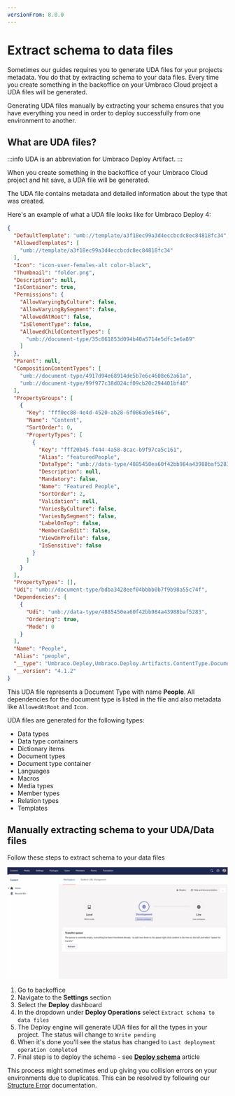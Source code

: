 ```yaml
---
versionFrom: 8.0.0
---
```


# Extract schema to data files

Sometimes our guides requires you to generate UDA files for your projects metadata. You do that by extracting schema to your data files. Every time you create something in the backoffice on your Umbraco Cloud project a UDA files will be generated.

Generating UDA files manually by extracting your schema ensures that you have everything you need in order to deploy successfully from one environment to another.

## What are UDA files?

:::info
UDA is an abbreviation for Umbraco Deploy Artifact.
:::

When you create something in the backoffice of your Umbraco Cloud project and hit save, a UDA file will be generated.

The UDA file contains metadata and detailed information about the type that was created.

Here's an example of what a UDA file looks like for Umbraco Deploy 4:

```json
{
  "DefaultTemplate": "umb://template/a3f18ec99a3d4eccbcdc8ec84818fc34",
  "AllowedTemplates": [
    "umb://template/a3f18ec99a3d4eccbcdc8ec84818fc34"
  ],
  "Icon": "icon-user-females-alt color-black",
  "Thumbnail": "folder.png",
  "Description": null,
  "IsContainer": true,
  "Permissions": {
    "AllowVaryingByCulture": false,
    "AllowVaryingBySegment": false,
    "AllowedAtRoot": false,
    "IsElementType": false,
    "AllowedChildContentTypes": [
      "umb://document-type/35c861853d094b40a5714e5dfc1e6a89"
    ]
  },
  "Parent": null,
  "CompositionContentTypes": [
    "umb://document-type/4917d94e68914de5b7e6c4608e62a61a",
    "umb://document-type/99f977c38d024cf09cb20c294401bf40"
  ],
  "PropertyGroups": [
    {
      "Key": "fff0ec88-4e4d-4520-ab28-6f086a9e5466",
      "Name": "Content",
      "SortOrder": 0,
      "PropertyTypes": [
        {
          "Key": "fff20b45-f444-4a58-8cac-b9f97ca5c161",
          "Alias": "featuredPeople",
          "DataType": "umb://data-type/4885450ea60f42bb984a43988baf5283",
          "Description": null,
          "Mandatory": false,
          "Name": "Featured People",
          "SortOrder": 2,
          "Validation": null,
          "VariesByCulture": false,
          "VariesBySegment": false,
          "LabelOnTop": false,
          "MemberCanEdit": false,
          "ViewOnProfile": false,
          "IsSensitive": false
        }
      ]
    }
  ],
  "PropertyTypes": [],
  "Udi": "umb://document-type/bdba3428eef04bbbb0b7f9b98a55c74f",
  "Dependencies": [
    {
      "Udi": "umb://data-type/4885450ea60f42bb984a43988baf5283",
      "Ordering": true,
      "Mode": 0
    }
  ],
  "Name": "People",
  "Alias": "people",
  "__type": "Umbraco.Deploy,Umbraco.Deploy.Artifacts.ContentType.DocumentTypeArtifact",
  "__version": "4.1.2"
}
```

This UDA file represents a Document Type with name **People**. All dependencies for the document type is listed in the file and also metadata like `AllowedAtRoot` and `Icon`.

UDA files are generated for the following types:

* Data types
* Data type containers
* Dictionary items
* Document types
* Document type container
* Languages
* Macros
* Media types
* Member types
* Relation types
* Templates

## Manually extracting schema to your UDA/Data files

Follow these steps to extract schema to your data files

![Generate UDA files](images/generating-uda-files.gif)

1. Go to backoffice
2. Navigate to the **Settings** section
3. Select the **Deploy** dashboard
4. In the dropdown under **Deploy Operations** select `Extract schema to data files`
5. The Deploy engine will generate UDA files for all the types in your project. The status will change to `Write pending`
6. When it's done you'll see the status has changed to `Last deployment operation completed`
7. Final step is to deploy the schema - see [**Deploy schema**](../Deploy-schema) article

This process might sometimes end up giving you collision errors on your environments due to duplicates. This can be resolved by following our [Structure Error](../../../Troubleshooting/Structure-Error) documentation.
